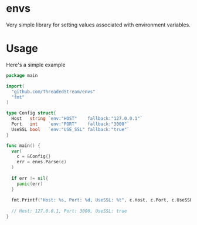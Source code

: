 # envs

Very simple library for setting values associated with environment variables.  

# Usage

Here's a simple example 

```go
package main

import(
  "github.com/ThreadedStream/envs"
  "fmt"
)

type Config struct{
  Host   string `env:"HOST"    fallback:"127.0.0.1"`
  Port   int    `env:"PORT"    fallback:"3000"`
  UseSSL bool   `env:"USE_SSL" fallback:"true"`
}

func main() { 
  var(
    c = &Config{}
    err = envs.Parse(c)
  )
  
  if err != nil{
    panic(err)
  }
  
  fmt.Printf("Host: %s, Port: %d, UseSSL: %t", c.Host, c.Port, c.UseSSL)
  
  // Host: 127.0.0.1, Port: 3000, UseSSL: true 
}
```



